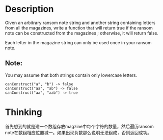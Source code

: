 # Description
Given an arbitrary ransom note string and another string containing letters from all the magazines, write a function that will return true if the ransom note can be constructed from the magazines ; otherwise, it will return false.

Each letter in the magazine string can only be used once in your ransom note.

## Note:
You may assume that both strings contain only lowercase letters.
```
canConstruct("a", "b") -> false
canConstruct("aa", "ab") -> false
canConstruct("aa", "aab") -> true
```

# Thinking
首先想到的就是建一个数组存放magzine中每个字符的数量，然后遍历ransom note在数组相应位置减一。如果出现负数那么说明无法组成，否则返回成功。
